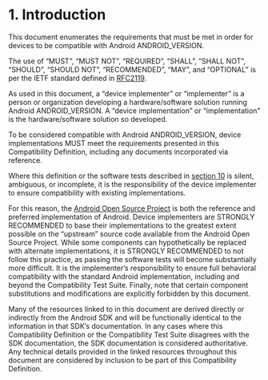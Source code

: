 # 1\. Introduction

This document enumerates the requirements that must be met in order for devices
to be compatible with Android ANDROID_VERSION.

The use of “MUST”, “MUST NOT”, “REQUIRED”, “SHALL”, “SHALL NOT”, “SHOULD”,
“SHOULD NOT”, “RECOMMENDED”, “MAY”, and “OPTIONAL” is per the IETF standard
defined in [RFC2119](http://www.ietf.org/rfc/rfc2119.txt).

As used in this document, a “device implementer” or “implementer” is a person
or organization developing a hardware/software solution running Android
ANDROID_VERSION. A “device implementation” or “implementation" is the
hardware/software solution so developed.

To be considered compatible with Android ANDROID_VERSION, device
implementations MUST meet the requirements presented in this Compatibility
Definition, including any documents incorporated via reference.

Where this definition or the software tests described in [section
10](#10_software_compatibility_testing) is silent, ambiguous, or incomplete, it
is the responsibility of the device implementer to ensure compatibility with
existing implementations.

For this reason, the [Android Open Source Project](http://source.android.com/)
is both the reference and preferred implementation of Android. Device
implementers are STRONGLY RECOMMENDED to base their implementations to the
greatest extent possible on the “upstream” source code available from the
Android Open Source Project. While some components can hypothetically be
replaced with alternate implementations, it is STRONGLY RECOMMENDED to not
follow this practice, as passing the software tests will become substantially
more difficult. It is the implementer’s responsibility to ensure full
behavioral compatibility with the standard Android implementation, including
and beyond the Compatibility Test Suite. Finally, note that certain component
substitutions and modifications are explicitly forbidden by this document.

Many of the resources linked to in this document are derived directly or
indirectly from the Android SDK and will be functionally identical to the
information in that SDK’s documentation. In any cases where this Compatibility
Definition or the Compatibility Test Suite disagrees with the SDK
documentation, the SDK documentation is considered authoritative. Any technical
details provided in the linked resources throughout this document are
considered by inclusion to be part of this Compatibility Definition.


